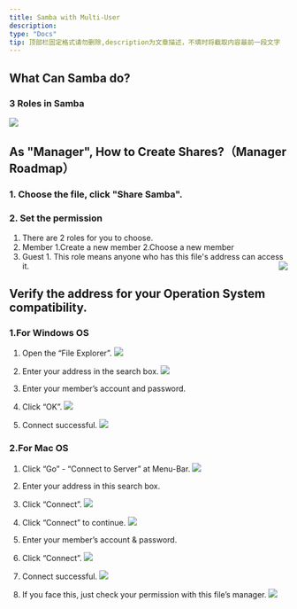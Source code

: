```yaml
---
title: Samba with Multi-User
description: 
type: "Docs"
tip: 顶部栏固定格式请勿删除,description为文章描述，不填时将截取内容最前一段文字
---
```

## What Can Samba do?
### 3 Roles in Samba
![](https://manage.icewhale.io/api/static/docs/1728632674915_image.png)
## As "Manager", How to Create Shares?（Manager Roadmap）
### 1. Choose the file, click "Share Samba". 
### 2. Set the permission
1. There are 2 roles for you to choose.
  1. Member
    1.Create a new member 
     2.Choose a new member 
  2. Guest
    1. This role means anyone who has this file's address can access it.
<img align="right" src="https://manage.icewhale.io/api/static/docs/1728634674940_image.png
"/>



## Verify the address for your Operation System compatibility.
### 1.For Windows OS
1. Open the “File Explorer”.
![](https://manage.icewhale.io/api/static/docs/1728370332527_4.1.png)

2. Enter your address in the search box.
![](https://manage.icewhale.io/api/static/docs/1728370346032_4.2.png)

3. Enter your member’s account and password.
4. Click “OK”.
![](https://manage.icewhale.io/api/static/docs/1728370367682_4.3.png)

5. Connect successful.
![](https://manage.icewhale.io/api/static/docs/1728370378592_4.4.png)

### 2.For Mac OS
1. Click “Go” - “Connect to Server” at Menu-Bar.
![](https://manage.icewhale.io/api/static/docs/1728370418677_4.5.png)

2. Enter your address in this search box.
3. Click “Connect”.
![](https://manage.icewhale.io/api/static/docs/1728370424977_4.6.png)

4. Click “Connect” to continue.
![](https://manage.icewhale.io/api/static/docs/1728370429529_4.8.png)

5. Enter your member’s account & password.
6. Click “Connect”.
![](https://manage.icewhale.io/api/static/docs/1728370435735_4.9.png)

7. Connect successful.
![](https://manage.icewhale.io/api/static/docs/1728370440897_4.10.png)

8. If you face this, just check your permission with this file’s manager.
![](https://manage.icewhale.io/api/static/docs/1728370447288_4.11.png)
